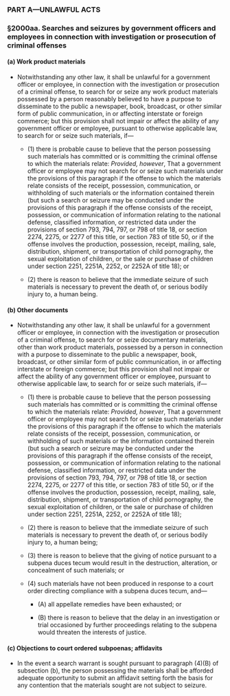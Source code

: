 ### PART A—UNLAWFUL ACTS

### §2000aa. Searches and seizures by government officers and employees in connection with investigation or prosecution of criminal offenses
#### (a) Work product materials
* Notwithstanding any other law, it shall be unlawful for a government officer or employee, in connection with the investigation or prosecution of a criminal offense, to search for or seize any work product materials possessed by a person reasonably believed to have a purpose to disseminate to the public a newspaper, book, broadcast, or other similar form of public communication, in or affecting interstate or foreign commerce; but this provision shall not impair or affect the ability of any government officer or employee, pursuant to otherwise applicable law, to search for or seize such materials, if—

  * (1) there is probable cause to believe that the person possessing such materials has committed or is committing the criminal offense to which the materials relate: _Provided, however_, That a government officer or employee may not search for or seize such materials under the provisions of this paragraph if the offense to which the materials relate consists of the receipt, possession, communication, or withholding of such materials or the information contained therein (but such a search or seizure may be conducted under the provisions of this paragraph if the offense consists of the receipt, possession, or communication of information relating to the national defense, classified information, or restricted data under the provisions of section 793, 794, 797, or 798 of title 18, or section 2274, 2275, or 2277 of this title, or section 783 of title 50, or if the offense involves the production, possession, receipt, mailing, sale, distribution, shipment, or transportation of child pornography, the sexual exploitation of children, or the sale or purchase of children under section 2251, 2251A, 2252, or 2252A of title 18); or

  * (2) there is reason to believe that the immediate seizure of such materials is necessary to prevent the death of, or serious bodily injury to, a human being.

#### (b) Other documents
* Notwithstanding any other law, it shall be unlawful for a government officer or employee, in connection with the investigation or prosecution of a criminal offense, to search for or seize documentary materials, other than work product materials, possessed by a person in connection with a purpose to disseminate to the public a newspaper, book, broadcast, or other similar form of public communication, in or affecting interstate or foreign commerce; but this provision shall not impair or affect the ability of any government officer or employee, pursuant to otherwise applicable law, to search for or seize such materials, if—

  * (1) there is probable cause to believe that the person possessing such materials has committed or is committing the criminal offense to which the materials relate: _Provided, however_, That a government officer or employee may not search for or seize such materials under the provisions of this paragraph if the offense to which the materials relate consists of the receipt, possession, communication, or withholding of such materials or the information contained therein (but such a search or seizure may be conducted under the provisions of this paragraph if the offense consists of the receipt, possession, or communication of information relating to the national defense, classified information, or restricted data under the provisions of section 793, 794, 797, or 798 of title 18, or section 2274, 2275, or 2277 of this title, or section 783 of title 50, or if the offense involves the production, possession, receipt, mailing, sale, distribution, shipment, or transportation of child pornography, the sexual exploitation of children, or the sale or purchase of children under section 2251, 2251A, 2252, or 2252A of title 18);

  * (2) there is reason to believe that the immediate seizure of such materials is necessary to prevent the death of, or serious bodily injury to, a human being;

  * (3) there is reason to believe that the giving of notice pursuant to a subpena duces tecum would result in the destruction, alteration, or concealment of such materials; or

  * (4) such materials have not been produced in response to a court order directing compliance with a subpena duces tecum, and—

    * (A) all appellate remedies have been exhausted; or

    * (B) there is reason to believe that the delay in an investigation or trial occasioned by further proceedings relating to the subpena would threaten the interests of justice.

#### (c) Objections to court ordered subpoenas; affidavits
* In the event a search warrant is sought pursuant to paragraph (4)(B) of subsection (b), the person possessing the materials shall be afforded adequate opportunity to submit an affidavit setting forth the basis for any contention that the materials sought are not subject to seizure.